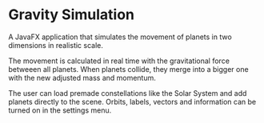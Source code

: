 # Gravity Simulation
A JavaFX application that simulates the movement of planets in two dimensions in realistic scale.

The movement is calculated in real time with the gravitational force betweeen all planets. When planets collide, they merge into a bigger one with the new adjusted mass and momentum.

The user can load premade constellations like the Solar System and add planets directly to the scene. Orbits, labels, vectors and information can be turned on in the settings menu.
